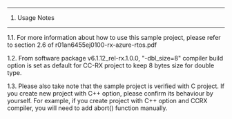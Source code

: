 ---------------
1. Usage Notes
---------------
1.1. For more information about how to use this sample project, 
please refer to section 2.6 of r01an6455ej0100-rx-azure-rtos.pdf

1.2. From software package v6.1.12_rel-rx.1.0.0, "-dbl_size=8" compiler build option is set as default for CC-RX project 
to keep 8 bytes size for double type.

1.3. Please also take note that the sample project is verified with C project.
If you create new project with C++ option, please confirm its behaviour by yourself.
For example, if you create project with C++ option and CCRX compiler, you will need to add abort() function manually.
